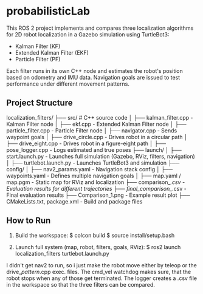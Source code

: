 # probabilisticLab
This ROS 2 project implements and compares three localization algorithms for 2D robot localization in a Gazebo simulation using TurtleBot3:

- Kalman Filter (KF)
- Extended Kalman Filter (EKF)
- Particle Filter (PF)

Each filter runs in its own C++ node and estimates the robot's position based on odometry and IMU data. Navigation goals are issued to test performance under different movement patterns.

Project Structure
-----------------
localization_filters/
├── src/                        # C++ source code
│   ├── kalman_filter.cpp       - Kalman Filter node
│   ├── ekf.cpp                 - Extended Kalman Filter node
│   ├── particle_filter.cpp     - Particle Filter node
│   ├── navigator.cpp           - Sends waypoint goals
│   ├── drive_circle.cpp        - Drives robot in a circular path
│   ├── drive_eight.cpp         - Drives robot in a figure-eight path
│   ├── pose_logger.cpp         - Logs estimated and true poses
├── launch/
│   ├── start.launch.py         - Launches full simulation (Gazebo, RViz, filters, navigation)
│   ├── turtlebot.launch.py     - Launches TurtleBot3 and simulation
├── config/
│   ├── nav2_params.yaml        - Navigation stack config
│   ├── waypoints.yaml          - Defines multiple navigation goals
│   ├── map.yaml / map.pgm      - Static map for RViz and localization
├── comparison_*.csv            - Evaluation results for different trajectories
├── final_comparison_*.csv      - Final evaluation results
├── Comparison_1.png            - Example result plot
├── CMakeLists.txt, package.xml - Build and package files

How to Run
----------
1. Build the workspace:
   $ colcon build
   $ source install/setup.bash

2. Launch full system (map, robot, filters, goals, RViz):
   $ ros2 launch localization_filters turtlebot.launch.py
   
   
I didn't get nav2 to run, so i just make the robot move either by teleop or the drive_*pattern*.cpp exec. files.
The cmd_vel watchdog makes sure, that the robot stops when any of those get terminated.
The logger creates a .csv file in the workspace so that the three filters can be compared.
